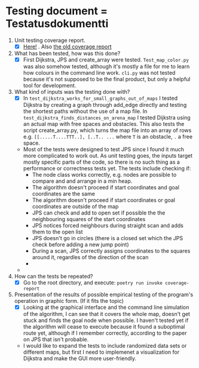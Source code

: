 # Testing document = Testatusdokumentti

1. Unit testing coverage report.<br />
   - [x] [Here!](http://jakubgrad.ddns.net:2231/htmlcov/) . Also [the old coverage report](http://jakubgrad.ddns.net:2231/HTML%20coverage/)<br />
2. What has been tested, how was this done?<br />
   - [x] First Dijkstra, JPS and create_array were tested. `Test_map_color.py` was also somehow tested, although it's mostly a file for me to learn how colours in the command line work. `cli.py` was not tested because it's not supposed to be the final product, but only a helpful tool for development. <br />
3. What kind of inputs was the testing done with? <br />
   - [x] In `test_dijkstra_works_for_small_graphs_out_of_maps` I tested Dijkstra by creating a graph through add_edge directly and testing the shortest paths without the use of a map file. In `test_dijkstra_finds_distances_on_arena_map` I tested Dijkstra using an actual map with free spaces and obstacles. This also tests the script create_array.py, which turns the map file into an array of rows e.g. `[[.....T....TTT..], [..T.. ...` where `T` is an obstacle, `.` a free space. <br />
   - Most of the tests were designed to test JPS since I found it much more complicated to work out. As unit testing goes, the inputs target mostly specific parts of the code, so there is no such thing as a performance or correctness tests yet. The tests include checking if:
     - The node class works correctly, e.g. nodes are possible to compare and and arrange in a min heap.
     - The algorithm doesn't proceed if start coordinates and goal coordinates are the same
     - The algorithm doesn't proceed if start coordinates or goal coordinates are outside of the map
     - JPS can check and add to open set if possible the the neighbouring squares of the start coordinates
     - JPS notices forced neighbours during straight scan and adds them to the open list
     - JPS doesn't go in circles (there is a closed set which the JPS check before adding a new jump point)
     - During a scan, JPS correctly assigns coordinates to the squares around it, regardles of the direction of the scan
     - 
   - 
4. How can the tests be repeated?<br />
   - [x] Go to the root directory, and execute: `poetry run invoke coverage-report`<br />
5. Presentation of the results of possible empirical testing of the program's operation in graphic form. (If it fits the topic)<br />
   - [X] Looking at the graphical interface and the command line simulation of the algorithm, I can see that it covers the whole map, doesn't get stuck and finds the goal node when possible. I haven't tested yet if the algorithm will cease to execute because it found a suboptimal route yet, although if I remember correctly, according to the paper on JPS that isn't probable. <br />
   - I would like to expand the tests to include randomized data sets or different maps, but first I need to implemenet a visualization for Dijkstra and make the GUI more user-friendly.





